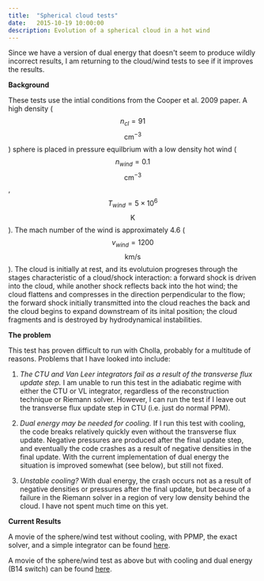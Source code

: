 ```yaml
---
title:  "Spherical cloud tests"
date:   2015-10-19 10:00:00
description: Evolution of a spherical cloud in a hot wind 
---
```


Since we have a version of dual energy that doesn't 
seem to produce wildly incorrect results, I am returning to 
the cloud/wind tests to see if it improves the results.

**Background**

These tests use the intial conditions from the Cooper et al. 2009 
paper. A high density ($$n_{cl} = 91$$ $$\mathrm{cm}^{-3}$$) sphere is placed in pressure equilbrium 
with a low density hot wind ($$n_{wind} = 0.1$$ $$\mathrm{cm}^{-3}$$, $$T_{wind} = 5 \times 10^6$$ $$\mathrm{K}$$). 
The mach number of the wind is approximately 4.6 ($$v_{wind} = 1200$$ $$\mathrm{km/s}$$). The cloud is 
initially at rest, and its evolutuion progreses through the stages characteristic of a 
cloud/shock interaction: a forward shock is driven into the cloud, while another shock reflects back 
into the hot wind; the cloud flattens and compresses in the direction perpendicular to the flow; 
the forward shock initially transmitted into the 
cloud reaches the back and the cloud begins to expand downstream of its inital position; the cloud 
fragments and is destroyed by hydrodynamical instabilities.

**The problem**

This test has proven difficult to run with Cholla, probably for a multitude of reasons. 
Problems that I have looked into include:

1) *The CTU and Van Leer integrators fail as a result of the transverse flux update 
step.* I am unable to run this test in the adiabatic regime with either the CTU or VL integrator,
regardless of the reconstruction technique or Riemann solver. However, I can run the test if I 
leave out the transverse flux update step in CTU (i.e. just do normal PPM).

2) *Dual energy may be needed for cooling.* If I run this test with cooling, the code breaks relatively 
quickly even without the transverse flux update. Negative pressures are produced after the final update 
step, and eventually the code crashes as a result of negative densities in the final update. 
With the current implementation of dual energy the situation is improved somewhat (see below), 
but still not fixed.

3) *Unstable cooling?* With dual energy, the crash occurs not as a result of negative densities or 
pressures after the final update, but because of a failure in the Riemann solver in a region 
of very low density behind the cloud. I have not spent much time on this yet.

**Current Results**

A movie of the sphere/wind test without cooling, with PPMP, the exact solver, and a simple
integrator can be found <a href="brown.as.arizona.edu/~evan/temp/sphere_wind_nocool.mov">here</a>.

A movie of the sphere/wind test as above but with cooling and dual energy (B14 switch) 
can be found <a href="brown.as.arizona.edu/~evan/temp/sphere_wind_wcool.mov">here</a>.

